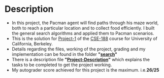 # Description
- In this project, the Pacman agent will find paths through his maze world, both to reach a particular location and to collect food efficiently. I built the general search algorithms and applied them to Pacman scenarios.
- This is the solution for [Project-1](http://ai.berkeley.edu/search.html) of the [CSE-188](http://ai.berkeley.edu/home.html) course for University of California, Berkeley.
- Details regarding the files, working of the project, grading and my implementation can be found in the folder **"[search](search)"**
- There is a description file **"[Project-Description](Project-Description.pdf)"** which explains the tasks to be completed to get the project working.
- My autograder score achieved for this project is the maximum. i.e.**26/25**

